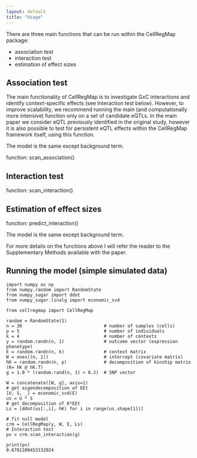 ```yaml
---
layout: default
title: "Usage"
---
```


There are three main functions that can be run within the CellRegMap package:

* association test
* interaction test
* estimation of effect sizes

## Association test
The main functionality of CellRegMap is to investigate GxC interactions and identify context-specific effects (see Interaction test below). However, to improve scalability, we recommend running the main (and computationally more intensive) function only on a set of candidate eQTLs. In the main paper we consider eQTL previously identified in the original study, however it is also possible to test for persistent eQTL effects within the CellRegMap framework itself, using this function.

The model is the same except background term.

function: scan_association()

## Interaction test

function: scan_interaction()

## Estimation of effect sizes

function: predict_interaction()

The model is the same except background term.

For more details on the functions above I will refer the reader to the Supplementary Methods available with the paper.

## Running the model (simple simulated data)

    import numpy as np
    from numpy.random import RandomState
    from numpy_sugar import ddot
    from numpy_sugar.linalg import economic_svd
    
    from cellregmap import CellRegMap
    
    random = RandomState(1)
    n = 30                               # number of samples (cells)
    p = 5                                # number of individuals
    k = 4                                # number of contexts
    y = random.randn(n, 1)               # outcome vector (expression phenotype)
    E = random.randn(n, k)               # context matrix  
    W = ones((n, 1))                     # intercept (covariate matrix)
    hK = random.randn(n, p)              # decomposition of kinship matrix (K= hK @ hK.T)
    g = 1.0 * (random.rand(n, 1) < 0.2)  # SNP vector
    
    W = concatenate([W, g], axis=1)
    # get eigendecomposition of EEt
    [U, S, _] = economic_svd(E)
    us = U * S
    # get decomposition of K*EEt
    Ls = [ddot(us[:,i], hK) for i in range(us.shape[1])]
    
    # fit null model
    crm = CellRegMap(y, W, E, Ls)
    # Interaction test
    pv = crm.scan_interaction(g)
    
    print(pv)
    0.6781100453132024


<!-- ## Downstream analysis (simple simulated data)

## Interpreting the results

## Required dependencies -->

 

